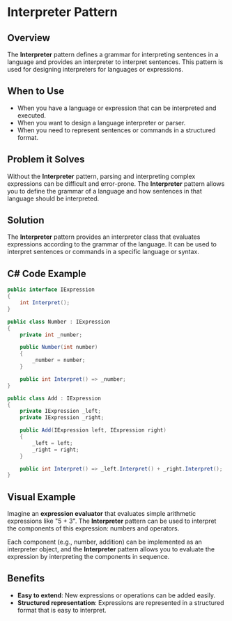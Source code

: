 # Interpreter Pattern

## Overview

The **Interpreter** pattern defines a grammar for interpreting sentences in a language and provides an interpreter to interpret sentences. This pattern is used for designing interpreters for languages or expressions.

## When to Use

- When you have a language or expression that can be interpreted and executed.
- When you want to design a language interpreter or parser.
- When you need to represent sentences or commands in a structured format.

## Problem it Solves

Without the **Interpreter** pattern, parsing and interpreting complex expressions can be difficult and error-prone. The **Interpreter** pattern allows you to define the grammar of a language and how sentences in that language should be interpreted.

## Solution

The **Interpreter** pattern provides an interpreter class that evaluates expressions according to the grammar of the language. It can be used to interpret sentences or commands in a specific language or syntax.

## C# Code Example

``` C#
public interface IExpression
{
    int Interpret();
}

public class Number : IExpression
{
    private int _number;

    public Number(int number)
    {
        _number = number;
    }

    public int Interpret() => _number;
}

public class Add : IExpression
{
    private IExpression _left;
    private IExpression _right;

    public Add(IExpression left, IExpression right)
    {
        _left = left;
        _right = right;
    }

    public int Interpret() => _left.Interpret() + _right.Interpret();
}
```

## Visual Example

Imagine an **expression evaluator** that evaluates simple arithmetic expressions like "5 + 3". The **Interpreter** pattern can be used to interpret the components of this expression: numbers and operators. 

Each component (e.g., number, addition) can be implemented as an interpreter object, and the **Interpreter** pattern allows you to evaluate the expression by interpreting the components in sequence.

## Benefits

- **Easy to extend**: New expressions or operations can be added easily.
- **Structured representation**: Expressions are represented in a structured format that is easy to interpret.
